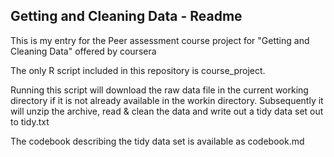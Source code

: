## Getting and Cleaning Data - Readme

This is my entry for the Peer assessment course project for "Getting and Cleaning Data" offered by coursera

The only R script included in this repository is course_project. 

Running this script will download the raw data file in the current working directory if it is not already available in the workin directory. 
Subsequently it will unzip the archive, read & clean the data and write out a tidy data set out to tidy.txt

The codebook describing the tidy data set is available as codebook.md

